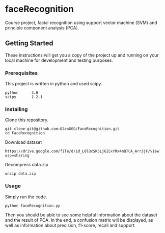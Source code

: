# faceRecognition

Course project, facial recognition using  support vector machine (SVM) and principle component analysis (PCA).

## Getting Started

These instructions will get you a copy of the project up and running on your local machine for development and testing purposes.

### Prerequisites

This project is written in python and used scipy.

```
python		3.6
scipy		1.2.1
```

### Installing

Clone this repository.

```
git clone git@github.com:GlenGGG/FaceRecognition.git
cd FaceRecognition
```
Download dataset

```
https://drive.google.com/file/d/1d_L0lQcSK5Lj6ZCxYRx4mQTCA_ArrJjF/view?usp=sharing
```
Decompress data.zip

```
unzip data.zip
```

### Usage

Simply run the code.

```
python faceRecognition.py
```

Then you should be able to see some helpful information about the dataset and the result of PCA. In the end, a confusion matrix will be displayed, as well as information about precision, f1-score, recall and support.
